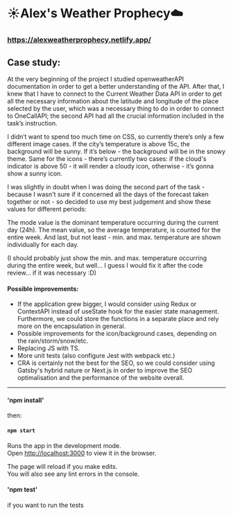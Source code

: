 # :sunny:Alex's Weather Prophecy:cloud:
### https://alexweatherprophecy.netlify.app/

## Case study:

At the very beginning of the project I studied openweatherAPI documentation in order to get a better understanding of the API. After that, I knew that I have to connect to the Current Weather Data API in order to get all the necessary information about the latitude and longitude of the place selected by the user, which was a necessary thing to do in order to connect to OneCallAPI; the second API had all the crucial information included in the task’s instruction.

I didn’t want to spend too much time on CSS, so currently there’s only a few different image cases. If the city’s temperature is above 15c, the background will be sunny. If it’s below - the background will be in the snowy theme. Same for the icons - there’s currently two cases: if the cloud's indicator is above 50 - it will render a cloudy icon, otherwise - it’s gonna show a sunny icon.

I was slightly in doubt when I was doing the second part of the task - because I wasn't sure if it concerned all the days of the forecast taken together or not -  so decided to use my best judgement and show these values for different periods:

The mode value is the dominant temperature occurring during the current day (24h).
The mean value, so the average temperature, is counted for the entire week.
And last, but not least - min. and max. temperature are shown individually for each day.

(I should probably just show the min. and max. temperature occurring during the entire week, but well... I guess I would fix it after the code review... if it was necessary :D)

#### Possible improvements:

- If the application grew bigger, I would consider using Redux or ContextAPI instead of useState hook for the easier state management. Furthermore, we could store the functions in a separate place and rely more on the encapsulation in general.
- Possible improvements for the icon/background cases, depending on the rain/storm/snow/etc.
- Replacing JS with TS.
- More unit tests (also configure Jest with webpack etc.)
- CRA is certainly not the best for the SEO, so we could consider using Gatsby's hybrid nature or Next.js in order to improve the SEO optimalisation and the performance of the website overall.

-------------------


#### 'npm install'

then:

#### `npm start`

Runs the app in the development mode.<br />
Open [http://localhost:3000](http://localhost:3000) to view it in the browser.

The page will reload if you make edits.<br />
You will also see any lint errors in the console.


#### 'npm test'

if you want to run the tests
